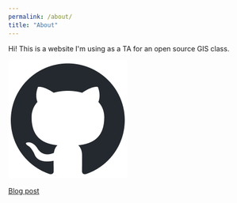 ```yaml
---
permalink: /about/
title: "About"
---
```


Hi! This is a website I'm using as a TA for an open source GIS class.

![GitHub logo](/assets/images/github-mark.png)

[Blog post](https://liam-w-smith.github.io/test_website/blog/gis-science/)
